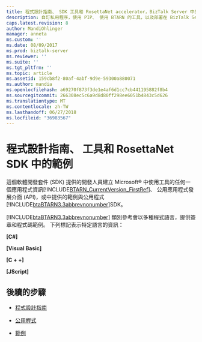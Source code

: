 ```yaml
---
title: 程式設計指南、 SDK 工具和 RosettaNet accelerator，BizTalk Server 中的範例 |Microsoft Docs
description: 自訂私用程序，使用 PIP、 使用 BTARN 的工具，以及部署在 BizTalk Server 中的 RosettaNet 加速器的範例
caps.latest.revision: 8
author: MandiOhlinger
manager: anneta
ms.custom: ''
ms.date: 08/09/2017
ms.prod: biztalk-server
ms.reviewer: ''
ms.suite: ''
ms.tgt_pltfrm: ''
ms.topic: article
ms.assetid: 159cb8f2-80af-4abf-9d9e-59300a880071
ms.author: mandia
ms.openlocfilehash: a69270f873f3de1e4af6d1cc7cb441195882f8b4
ms.sourcegitcommit: 266308ec5c6a9d8d80ff298ee6051b4843c5d626
ms.translationtype: MT
ms.contentlocale: zh-TW
ms.lasthandoff: 06/27/2018
ms.locfileid: "36983567"
---
```

# <a name="programming-guide-tools-and-samples-in-the-rosettanet-sdk"></a>程式設計指南、 工具和 RosettaNet SDK 中的範例
這個軟體開發套件 (SDK) 提供的開發人員建立 Microsoft® 中使用工具的任何一個應用程式資訊[!INCLUDE[BTARN_CurrentVersion_FirstRef](../../includes/btarn-currentversion-firstref-md.md)]、 公用應用程式發展介面 (API)，或中提供的範例與公用程式[!INCLUDE[btaBTARN3.3abbrevnonumber](../../includes/btabtarn3-3abbrevnonumber-md.md)]SDK。  
  
 [!INCLUDE[btaBTARN3.3abbrevnonumber](../../includes/btabtarn3-3abbrevnonumber-md.md)] 類別參考會以多種程式語言，提供簽章和程式碼範例。 下列標記表示特定語言的資訊：  
  
 **[C#]**  
  
 **[Visual Basic]**  
  
 **[C + +]**  
  
 **[JScript]**  
  
 
## <a name="next-steps"></a>後續的步驟
  
-   [程式設計指南](../../adapters-and-accelerators/accelerator-rosettanet/programming-guide2.md)  
  
-   [公用程式](../../adapters-and-accelerators/accelerator-rosettanet/utilities1.md)  
  
-   [範例](../../adapters-and-accelerators/accelerator-rosettanet/samples3.md)